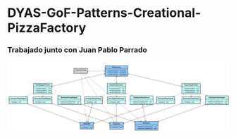 # DYAS-GoF-Patterns-Creational-PizzaFactory

### Trabajado junto con Juan Pablo Parrado

![Diagrama UML](/pizza_factory.png)
